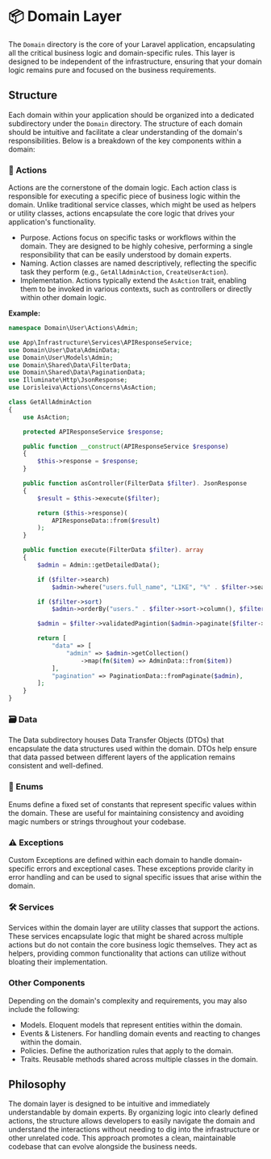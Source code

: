 # 📦 Domain Layer

The `Domain` directory is the core of your Laravel application, encapsulating all the critical business logic and domain-specific rules. This layer is designed to be independent of the infrastructure, ensuring that your domain logic remains pure and focused on the business requirements.

## Structure

Each domain within your application should be organized into a dedicated subdirectory under the `Domain` directory. The structure of each domain should be intuitive and facilitate a clear understanding of the domain's responsibilities. Below is a breakdown of the key components within a domain:

### 🚀 Actions

Actions are the cornerstone of the domain logic. Each action class is responsible for executing a specific piece of business logic within the domain. Unlike traditional service classes, which might be used as helpers or utility classes, actions encapsulate the core logic that drives your application's functionality.

-   Purpose. Actions focus on specific tasks or workflows within the domain. They are designed to be highly cohesive, performing a single responsibility that can be easily understood by domain experts.
-   Naming. Action classes are named descriptively, reflecting the specific task they perform (e.g., `GetAllAdminAction`, `CreateUserAction`).
-   Implementation. Actions typically extend the `AsAction` trait, enabling them to be invoked in various contexts, such as controllers or directly within other domain logic.

**Example:**

```php
namespace Domain\User\Actions\Admin;

use App\Infrastructure\Services\APIResponseService;
use Domain\User\Data\AdminData;
use Domain\User\Models\Admin;
use Domain\Shared\Data\FilterData;
use Domain\Shared\Data\PaginationData;
use Illuminate\Http\JsonResponse;
use Lorisleiva\Actions\Concerns\AsAction;

class GetAllAdminAction
{
    use AsAction;

    protected APIResponseService $response;

    public function __construct(APIResponseService $response)
    {
        $this->response = $response;
    }

    public function asController(FilterData $filter). JsonResponse
    {
        $result = $this->execute($filter);

        return ($this->response)(
            APIResponseData::from($result)
        );
    }

    public function execute(FilterData $filter). array
    {
        $admin = Admin::getDetailedData();

        if ($filter->search)
            $admin->where("users.full_name", "LIKE", "%" . $filter->search . "%");

        if ($filter->sort)
            $admin->orderBy("users." . $filter->sort->column(), $filter->sort->direction());

        $admin = $filter->validatedPagintion($admin->paginate($filter->length));

        return [
            "data" => [
                "admin" => $admin->getCollection()
                    ->map(fn($item) => AdminData::from($item))
            ],
            "pagination" => PaginationData::fromPaginate($admin),
        ];
    }
}
```

### 🗃️ Data

The Data subdirectory houses Data Transfer Objects (DTOs) that encapsulate the data structures used within the domain. DTOs help ensure that data passed between different layers of the application remains consistent and well-defined.

### 🔢 Enums

Enums define a fixed set of constants that represent specific values within the domain. These are useful for maintaining consistency and avoiding magic numbers or strings throughout your codebase.

### ⚠️ Exceptions

Custom Exceptions are defined within each domain to handle domain-specific errors and exceptional cases. These exceptions provide clarity in error handling and can be used to signal specific issues that arise within the domain.

### 🛠️ Services

Services within the domain layer are utility classes that support the actions. These services encapsulate logic that might be shared across multiple actions but do not contain the core business logic themselves. They act as helpers, providing common functionality that actions can utilize without bloating their implementation.

### Other Components

Depending on the domain's complexity and requirements, you may also include the following:

-   Models. Eloquent models that represent entities within the domain.
-   Events & Listeners. For handling domain events and reacting to changes within the domain.
-   Policies. Define the authorization rules that apply to the domain.
-   Traits. Reusable methods shared across multiple classes in the domain.

## Philosophy

The domain layer is designed to be intuitive and immediately understandable by domain experts. By organizing logic into clearly defined actions, the structure allows developers to easily navigate the domain and understand the interactions without needing to dig into the infrastructure or other unrelated code. This approach promotes a clean, maintainable codebase that can evolve alongside the business needs.
